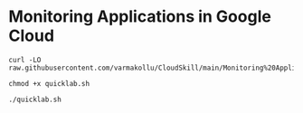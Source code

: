 # Monitoring Applications in Google Cloud

```
curl -LO raw.githubusercontent.com/varmakollu/CloudSkill/main/Monitoring%20Applications%20in%20Google%20Cloud/quicklab.sh

chmod +x quicklab.sh

./quicklab.sh

```
